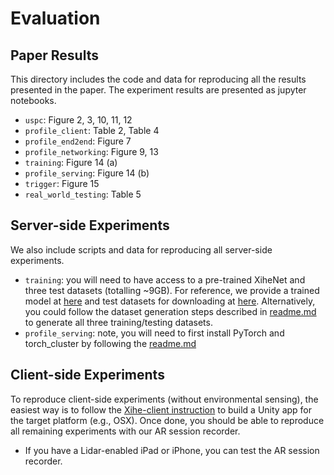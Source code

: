# Evaluation

## Paper Results
This directory includes the code and data for reproducing all the results presented in the paper. The experiment results are presented as jupyter notebooks.

- `uspc`: Figure 2, 3, 10, 11, 12
- `profile_client`: Table 2, Table 4
- `profile_end2end`: Figure 7
- `profile_networking`: Figure 9, 13
- `training`: Figure 14 (a)
- `profile_serving`: Figure 14 (b)
- `trigger`: Figure 15
- `real_world_testing`: Table 5


## Server-side Experiments
We also include scripts and data for reproducing all server-side experiments.

- `training`: you will need to have access to a pre-trained XiheNet and three test datasets (totalling ~9GB). For reference, we provide a trained model at [here]() and test datasets for downloading at [here](). Alternatively, you could follow the dataset generation steps described in [readme.md](../readme.md) to generate all three training/testing datasets.
- `profile_serving`: note, you will need to first install PyTorch and torch_cluster by following the [readme.md](../readme.md)


## Client-side Experiments
To reproduce client-side experiments (without environmental sensing), the easiest way is to follow the [Xihe-client instruction]() to build a Unity app for the target platform (e.g., OSX). Once done, you should be able to reproduce all remaining experiments with our AR session recorder.
- If you have a Lidar-enabled iPad or iPhone, you can test the AR session recorder.
